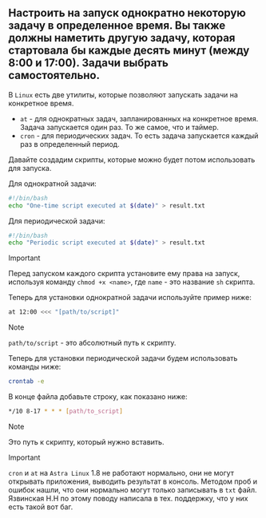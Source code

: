 ## Настроить на запуск однократно некоторую задачу в определенное время. Вы также должны наметить другую задачу, которая стартовала бы каждые десять минут (между 8:00 и 17:00). Задачи выбрать самостоятельно.

В `Linux` есть две утилиты, которые позволяют запускать задачи на конкретное время. 

- `at` - для однократных задач, запланированных на конкретное время. Задача запускается один раз. То же самое, что и таймер. 
- `cron` - для периодических задач. То есть задача запускается каждый раз в определенный период. 


Давайте создадим скрипты, которые можно будет потом использовать для запуска. 

Для однократной задачи: 

```bash
#!/bin/bash
echo "One-time script executed at $(date)" > result.txt
```

Для периодической задачи: 

```bash
#!/bin/bash
echo "Periodic script executed at $(date)" > result.txt
```

> [!IMPORTANT]
> Перед запуском каждого скрипта установите ему права на запуск, используя команду `chmod +x <name>`, где `name` - это название `sh` скрипта. 
	

Теперь для установки однократной задачи используйте пример ниже: 

```bash
at 12:00 <<< "[path/to/script]"
```

> [!NOTE]
> `path/to/script` - это абсолютный путь к скрипту. 
	
Теперь для установки периодической задачи будем использовать команды ниже: 

```bash
crontab -e
```

В конце файла добавьте строку, как показано ниже: 

```bash
*/10 8-17 * * * [path/to_script]
```

> [!NOTE]
> Это путь к скрипту, который нужно вставить.

> [!IMPORTANT]
> `cron` и `at` на `Astra Linux` 1.8 не работают нормально, они не могут открывать приложения, выводить результат в консоль.
> Методом проб и ошибок нашли, что они нормально могут только записывать в `txt` файл.
> Язвинская Н.Н по этому поводу написала в тех. поддержку, что у них есть такой вот баг. 
